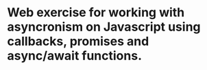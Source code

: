 # Web exercise for working with asyncronism on Javascript using callbacks, promises and async/await functions.
